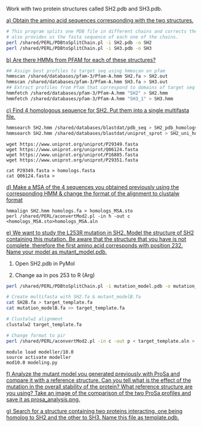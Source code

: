 Work with two protein structures called SH2.pdb and SH3.pdb. 

<u>a) Obtain the amino acid sequences corresponding with the two structures.</u>

```bash
# This program splits one PDB file in different chains and corrects the PDB format. It 
# also provides us the fasta sequence of each one of the chains. 
perl /shared/PERL/PDBtoSplitChain.pl -i SH2.pdb -o SH2
perl /shared/PERL/PDBtoSplitChain.pl -i SH3.pdb -o SH3
```

<u>b) Are there HMMs from PFAM for each of these structures?</u>

```bash
## Assign best profiles to target seq using hmmscan on pfam
hmmscan /shared/databases/pfam-3/Pfam-A.hmm SH2.fa > SH2.out
hmmscan /shared/databases/pfam-3/Pfam-A.hmm SH3.fa > SH3.out
## Extract profiles from Pfam that correspond to domains of target seq 
hmmfetch /shared/databases/pfam-3/Pfam-A.hmm "SH2" > SH2.hmm 
hmmfetch /shared/databases/pfam-3/Pfam-A.hmm "SH3_1" > SH3.hmm 
```

<u>c) Find 4 homologous sequence for SH2. Put them into a single multifasta file.</u> 

```bash
hmmsearch SH2.hmm /shared/databases/blastdat/pdb_seq > SH2_pdb_homologs.out
hmmsearch SH2.hmm /shared/databases/blastdat/uniprot_sprot > SH2_uni_homologs.out
```

```
wget https://www.uniprot.org/uniprot/P29349.fasta
wget https://www.uniprot.org/uniprot/Q06124.fasta
wget https://www.uniprot.org/uniprot/P16885.fasta
wget https://www.uniprot.org/uniprot/P29351.fasta
```

```
cat P29349.fasta > homologs.fasta
cat Q06124.fasta > 
```

<u>d) Make a MSA of the 4 sequences you obtained previously using the corresponding HMM & change the format of the alignment to clustalw format</u>

```
hmmalign SH2.hmm homologs.fa > homologs_MSA.sto 
perl /shared/PERL/aconvertMod2.pl -in h -out c <homologs_MSA.sto>homologs_MSA.aln 
```

<u>e) We want to study the L253R mutation in SH2. Model the structure of SH2 containing this mutation. Be aware that the structure that you have is not complete, therefore the first amino acid corresponds with position 232. Name your model as mutant_model.pdb.</u>

1. Open SH2.pdb in PyMol

2. Change aa in pos 253 to R (Arg)

```bash
perl /shared/PERL/PDBtoSplitChain.pl -i mutation_model.pdb -o mutation_model

# Create multifasta with SH2.fa & mutant_modelB.fa
cat SH2B.fa > target_template.fa
cat mutation_modelB.fa >> target_template.fa

# Clustalw2 alignment
clustalw2 target_template.fa 

# Change format to pir
perl /shared/PERL/aconvertMod2.pl -in c -out p < target_template.aln > target_template.pir
```

```
module load modeller/10.0
source activate modeller
mod10.0 modeling.py 
```

<u>f) Analyze the mutant model you generated previously with ProSa and compare it with a reference structure. Can you tell what is the effect of the mutation in the overall stability of the protein? What reference structure are you using? Take an image of the comparison of the two ProSa profiles and save it as prosa_analysis.png.</u>



<u>g) Search for a structure containing two proteins interacting, one being homolog to SH2 and the other to SH3. Name this file as template.pdb.</u>

